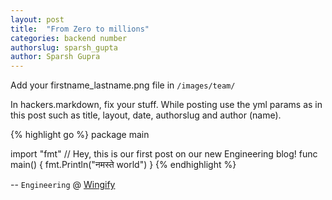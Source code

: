 ```yaml
---
layout: post
title:  "From Zero to millions"
categories: backend number
authorslug: sparsh_gupta
author: Sparsh Gupra
---
```


Add your firstname_lastname.png file in `/images/team/`

In hackers.markdown, fix your stuff. While posting use the yml params as in this
post such as title, layout, date, authorslug and author (name).

{% highlight go %}
package main

import "fmt"
// Hey, this is our first post on our new Engineering blog!
func main() {
    fmt.Println("नमस्ते world")
}
{% endhighlight %}

-- `Engineering` @ [Wingify][wingify]

[wingify]: http://wingify.com

